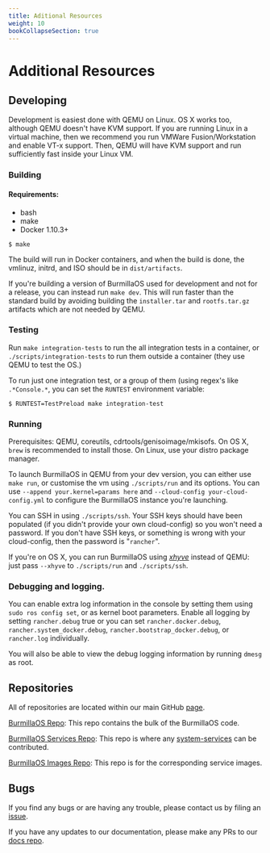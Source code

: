 ```yaml
---
title: Aditional Resources
weight: 10
bookCollapseSection: true
---
```

# Additional Resources

## Developing

Development is easiest done with QEMU on Linux. OS X works too, although QEMU doesn't have KVM support. If you are running Linux in a virtual machine, then we recommend you run VMWare Fusion/Workstation and enable VT-x support.  Then, QEMU will have KVM support and run sufficiently fast inside your Linux VM.

### Building

#### Requirements:

* bash
* make
* Docker 1.10.3+

```shell
$ make
```

The build will run in Docker containers, and when the build is done, the vmlinuz, initrd, and ISO should be in `dist/artifacts`.

If you're building a version of BurmillaOS used for development and not for a release, you can instead run `make dev`. This will run faster than the standard build by avoiding building the `installer.tar` and `rootfs.tar.gz` artifacts which are not needed by QEMU.

### Testing

Run `make integration-tests` to run the all integration tests in a container, or `./scripts/integration-tests` to run them outside a container (they use QEMU to test the OS.)

To run just one integration test, or a group of them (using regex's like `.*Console.*`, you can set the `RUNTEST` environment variable:

```
$ RUNTEST=TestPreload make integration-test
```

### Running

Prerequisites: QEMU, coreutils, cdrtools/genisoimage/mkisofs.
On OS X, `brew` is recommended to install those. On Linux, use your distro package manager.

To launch BurmillaOS in QEMU from your dev version, you can either use `make run`, or customise the vm using `./scripts/run` and its options. You can use `--append your.kernel=params here` and `--cloud-config your-cloud-config.yml` to configure the BurmillaOS instance you're launching.

You can SSH in using `./scripts/ssh`.  Your SSH keys should have been populated (if you didn't provide your own cloud-config) so you won't need a password.  If you don't have SSH keys, or something is wrong with your cloud-config, then the password is "`rancher`".

If you're on OS X, you can run BurmillaOS using [_xhyve_](https://github.com/mist64/xhyve) instead of QEMU: just pass `--xhyve` to `./scripts/run` and `./scripts/ssh`.

### Debugging and logging.

You can enable extra log information in the console by setting them using `sudo ros config set`,
or as kernel boot parameters.
Enable all logging by setting `rancher.debug` true
or you can set `rancher.docker.debug`, `rancher.system_docker.debug`, `rancher.bootstrap_docker.debug`, or `rancher.log` individually.

You will also be able to view the debug logging information by running `dmesg` as root.

## Repositories

All of repositories are located within our main GitHub [page](https://github.com/burmilla).

[BurmillaOS Repo](https://github.com/burmilla/os): This repo contains the bulk of the BurmillaOS code.

[BurmillaOS Services Repo](https://github.com/burmilla/os-services): This repo is where any [system-services](/docs/system-services/) can be contributed.

[BurmillaOS Images Repo](https://github.com/burmilla/os-images): This repo is for the corresponding service images.


## Bugs

If you find any bugs or are having any trouble, please contact us by filing an [issue](https://github.com/burmilla/os/issues/new).

If you have any updates to our documentation, please make any PRs to our [docs repo](https://github.com/burmilla/burmilla.github.io).